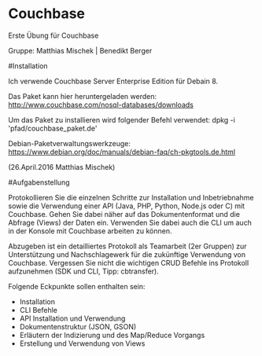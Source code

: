 # Couchbase
Erste Übung für Couchbase

Gruppe: Matthias Mischek | Benedikt Berger

#Installation

Ich verwende Couchbase Server Enterprise Edition für Debain 8.

Das Paket kann hier heruntergeladen werden: http://www.couchbase.com/nosql-databases/downloads

Um das Paket zu installieren wird folgender Befehl verwendet:
      dpkg -i 'pfad/couchbase_paket.de'

Debian-Paketverwaltungswerkzeuge: https://www.debian.org/doc/manuals/debian-faq/ch-pkgtools.de.html

(26.April.2016 Matthias Mischek)

#Aufgabenstellung

Protokollieren Sie die einzelnen Schritte zur Installation und Inbetriebnahme sowie die Verwendung einer API (Java, PHP, Python, Node.js oder C) mit Couchbase. Gehen Sie dabei näher auf das Dokumentenformat und die Abfrage (Views) der Daten ein. Verwenden Sie dabei auch die CLI um auch in der Konsole mit Couchbase arbeiten zu können.

Abzugeben ist ein detailliertes Protokoll als Teamarbeit (2er Gruppen) zur Unterstützung und Nachschlagewerk für die zukünftige Verwendung von Couchbase. Vergessen Sie nicht die wichtigen CRUD Befehle ins Protokoll aufzunehmen (SDK und CLI, Tipp: cbtransfer).

Folgende Eckpunkte sollen enthalten sein:

- Installation
- CLI Befehle
- API Installation und Verwendung
- Dokumentenstruktur (JSON, GSON)
- Erläutern der Indizierung und des Map/Reduce Vorgangs
- Erstellung und Verwendung von Views
